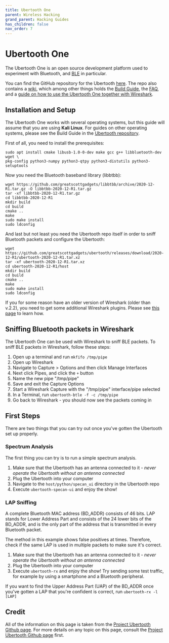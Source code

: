 ```yaml
---
title: Ubertooth One
parent: Wireless Hacking
grand_parent: Hacking Guides
has_children: false
nav_order: 7
---
```


# Ubertooth One

The Ubertooth One is an open source development platform used to experiment with Bluetooth, and [BLE](/pages/guides/radio/ble.html) in particular.

You can find the GitHub repository for the Ubertooth [here](https://github.com/greatscottgadgets/ubertooth). The repo also contains a [wiki](https://github.com/greatscottgadgets/ubertooth/wiki), which among other things holds the [Build Guide](https://github.com/greatscottgadgets/ubertooth/wiki/Build-Guide), the [FAQ](https://github.com/greatscottgadgets/ubertooth/wiki/FAQ), and a [guide on how to use the Ubertooth One together with Wireshark](https://github.com/greatscottgadgets/ubertooth/wiki/Capturing-BLE-in-Wireshark).

## Installation and Setup
The Ubertooth One works with several operating systems, but this guide will assume that you are using <b>Kali Linux</b>. For guides on other operating systems, please see the Build Guide in the [Ubertooth repository](https://github.com/greatscottgadgets/ubertooth/wiki/Build-Guide).

First of all, you need to install the prerequisites:
```
sudo apt install cmake libusb-1.0-0-dev make gcc g++ libbluetooth-dev wget \
pkg-config python3-numpy python3-qtpy python3-distutils python3-setuptools
```

Now you need the Bluetooth baseband library (libbtbb):
```
wget https://github.com/greatscottgadgets/libbtbb/archive/2020-12-R1.tar.gz -O libbtbb-2020-12-R1.tar.gz
tar -xf libbtbb-2020-12-R1.tar.gz
cd libbtbb-2020-12-R1
mkdir build
cd build
cmake ..
make
sudo make install
sudo ldconfig
```

And last but not least you need the Ubertooth repo itself in order to sniff Bluetooth packets and configure the Ubertooth:
```
wget https://github.com/greatscottgadgets/ubertooth/releases/download/2020-12-R1/ubertooth-2020-12-R1.tar.xz
tar -xf ubertooth-2020-12-R1.tar.xz
cd ubertooth-2020-12-R1/host
mkdir build
cd build
cmake ..
make
sudo make install
sudo ldconfig
```

If you for some reason have an older version of Wireshark (older than v.2.2), you need to get some additional Wireshark plugins. Please see [this page](https://github.com/greatscottgadgets/ubertooth/wiki/Build-Guide#wireshark-plugins) to learn how.

## Sniffing Bluetooth packets in Wireshark
The Ubertooth One can be used with Wireshark to sniff BLE packets. To sniff BLE packets in Wireshark, follow these steps:
1. Open up a terminal and run `mkfifo /tmp/pipe`
2. Open up Wireshark
3. Navigate to Capture > Options and then click Manage Interfaces
4. Next click Pipes, and click the `+` button
5. Name the new pipe "/tmp/pipe"
6. Save and exit the Capture Options
7. Start a Wireshark Capture with the "/tmp/pipe" interface/pipe selected
8. In a Terminal, run `ubertooth-btle -f -c /tmp/pipe`
9. Go back to Wireshark - you should now see the packets coming in


## First Steps
There are two things that you can try out once you've gotten the Ubertooth set up properly.

### Spectrum Analysis
The first thing you can try is to run a simple spectrum analysis.
1. Make sure that the Ubertooth has an antenna connected to it - *never operate the Ubertooth without an antenna connected*
2. Plug the Ubertooth into your computer
3. Navigate to the `host/python/specan_ui` directory in the Ubertooth repo
4. Execute `ubertooth-specan-ui` and enjoy the show!

### LAP Sniffing
A complete Bluetooth MAC address (BD_ADDR) consists of 46 bits. LAP stands for Lower Address Part and consists of the 24 lower bits of the BD_ADDR, and is the only part of the address that is transmitted in every Bluetooth packet.

The method in this example shows false positives at times. Therefore, check if the same LAP is used in multiple packets to make sure it's correct.

1. Make sure that the Ubertooth has an antenna connected to it - *never operate the Ubertooth without an antenna connected*
2. Plug the Ubertooth into your computer
3. Execute `ubertooth-rx` and enjoy the show! Try sending some test traffic, for example by using a smartphone and a Bluetooth peripheral.

If you want to find the Upper Address Part (UAP) of the BD_ADDR once you've gotten a LAP that you're confident is correct, run `ubertooth-rx -l [LAP]`

<!---
## Bluetooth Hacking - An example
Garmin Venu Smartwatch?
https://github.com/greatscottgadgets/ubertooth/wiki/Getting-Started
-->

## Credit
All of the information on this page is taken from the [Project Ubertooth Github page](https://github.com/greatscottgadgets/ubertooth/wiki/Getting-Started). For more details on any topic on this page, consult the [Project Ubertooth Github page](https://github.com/greatscottgadgets/ubertooth/wiki/Getting-Started) first.
